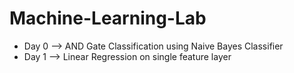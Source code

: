 # Machine-Learning-Lab

- Day 0 --> AND Gate Classification using Naive Bayes Classifier
- Day 1 --> Linear Regression on single feature layer
